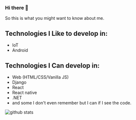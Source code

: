 ### Hi there 👋

So this is what you might want to know about me.

## Technologies I Like to develop in:
- IoT
- Android

## Technologies I Can develop in:
- Web (HTML/CSS/Vanilla JS)
- Django
- React
- React native
- .NET
- and some I don't even remember but I can if I see the code.

![github stats](https://github-readme-stats.vercel.app/api?username=Parthav46&show_icons=true&count_private=true&theme=dark)
